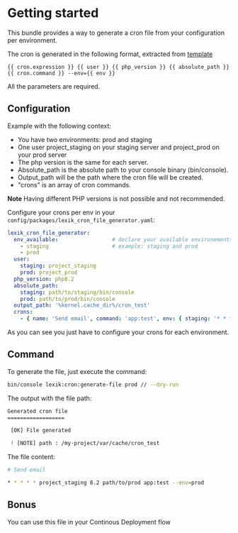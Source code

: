 Getting started
===============

This bundle provides a way to generate a cron file from your configuration per environment.

The cron is generated in the following format, extracted from [template](/Resources/views/template.txt.twig)

```twig
{{ cron.expression }} {{ user }} {{ php_version }} {{ absolute_path }} {{ cron.command }} --env={{ env }}
```

All the parameters are required.

Configuration
-------------

Example with the following context:

* You have two environments: prod and staging
* One user project_staging on your staging server and project_prod on your prod server
* The php version is the same for each server.
* Absolute_path is the absolute path to your console binary (bin/console).
* Output_path will be the path where the cron file will be created.
* "crons" is an array of cron commands.

**Note** Having different PHP versions is not possible and not recommended.

Configure your crons per env in your `config/packages/lexik_cron_file_generator.yaml`:

``` yaml
lexik_cron_file_generator:
  env_available:                 # declare your available environements
    - staging                    # example: staging and prod
    - prod
  user:
    staging: project_staging
    prod: project_prod
  php_version: php8.2
  absolute_path:
    staging: path/to/staging/bin/console
    prod: path/to/prod/bin/console
  output_path: '%kernel.cache_dir%/cron_test'
  crons:
    - { name: 'Send email', command: 'app:test', env: { staging: '* * * * *', prod: '* 5 * * *' } }

```

As you can see you just have to configure your crons for each environment.

Command
-------

To generate the file, just execute the command:

``` bash
bin/console lexik:cron:generate-file prod // --dry-run 
```

The output with the file path:

``` bash
Generated cron file
==================

 [OK] File generated

 ! [NOTE] path : /my-project/var/cache/cron_test
```

The file content:

``` bash
# Send email

* * * * * project_staging 8.2 path/to/prod app:test --env=prod
```

Bonus
-----

You can use this file in your Continous Deployment flow

